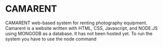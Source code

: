 # CAMARENT
CAMARENT web-based system for renting photography equipment.
Camarent is a website written with HTML, CSS, Javascript, and NODE.JS using MONGODB as a database.
It has not been hosted yet.
To run the system you have to use the node command

